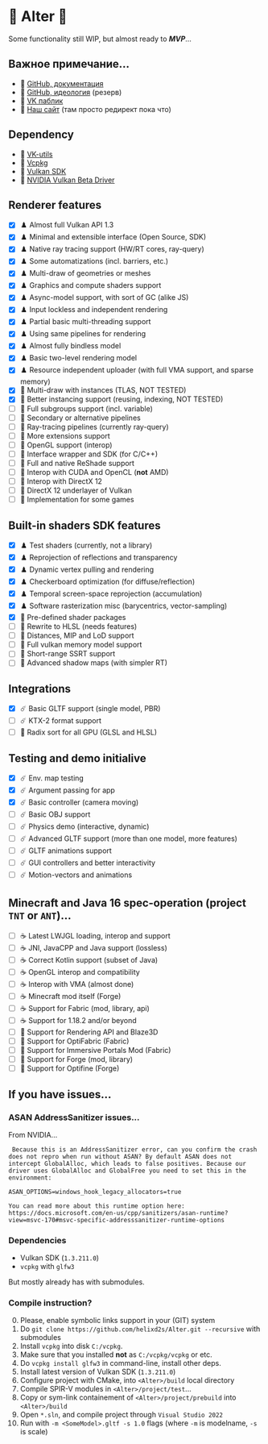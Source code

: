 # 🌋 Alter 🌋

Some functionality still WIP, but almost ready to ***MVP***…

## Важное примечание…

  - 👑 [GitHub, документация](https://github.com/helixd2s/about)
  - 🥀 [GitHub, идеология](https://github.com/helixd2s/core) (резерв)
  - 🥀 [VK паблик](https://vk.com/helixd2s)
  - 🥀 [Наш сайт](http://about.helixd2s.su/) (там просто редирект пока что)

## Dependency

  - 📀 [VK-utils](https://github.com/helixd2s/vk-utils) 
  - 📀 [Vcpkg](https://github.com/microsoft/vcpkg)
  - 📀 [Vulkan SDK](https://vulkan.lunarg.com/)
  - 📀 [NVIDIA Vulkan Beta Driver](https://developer.nvidia.com/vulkan-driver)

## Renderer features

  - [x] ♟️ Almost full Vulkan API 1.3
  - [x] ♟️ Minimal and extensible interface (Open Source, SDK)
  - [x] ♟️ Native ray tracing support (HW/RT cores, ray-query)
  - [x] ♟️ Some automatizations (incl. barriers, etc.)
  - [x] ♟️ Multi-draw of geometries or meshes
  - [x] ♟️ Graphics and compute shaders support
  - [x] ♟️ Async-model support, with sort of GC (alike JS)
  - [x] ♟️ Input lockless and independent rendering
  - [x] ♟️ Partial basic multi-threading support
  - [x] ♟️ Using same pipelines for rendering
  - [x] ♟️ Almost fully bindless model
  - [x] ♟️ Basic two-level rendering model
  - [x] ♟️ Resource independent uploader (with full VMA support, and sparse memory)
  - [x] 🚧 Multi-draw with instances (TLAS, NOT TESTED)
  - [x] 🚧 Better instancing support (reusing, indexing, NOT TESTED)
  - [ ] 🧩 Full subgroups support (incl. variable)
  - [ ] 🧩 Secondary or alternative pipelines
  - [ ] 🧩 Ray-tracing pipelines (currently ray-query)
  - [ ] 🧩 More extensions support
  - [ ] 🧩️ OpenGL support (interop)
  - [ ] 🧩 Interface wrapper and SDK (for C/C++)
  - [ ] 👑 Full and native ReShade support
  - [ ] 👑 Interop with CUDA and OpenCL (**not** AMD)
  - [ ] 👑 Interop with DirectX 12
  - [ ] 👑 DirectX 12 underlayer of Vulkan
  - [ ] 👑️ Implementation for some games

## Built-in shaders SDK features

  - [x] ♟️ Test shaders (currently, not a library)
  - [x] ♟️ Reprojection of reflections and transparency
  - [x] ♟️ Dynamic vertex pulling and rendering
  - [x] ♟️ Checkerboard optimization (for diffuse/reflection)
  - [x] ♟️ Temporal screen-space reprojection (accumulation)
  - [x] ♟️ Software rasterization misc (barycentrics, vector-sampling)
  - [x] 🚧 Pre-defined shader packages
  - [ ] 🧩 Rewrite to HLSL (needs features)
  - [ ] 🧩 Distances, MIP and LoD support
  - [ ] 🧩 Full vulkan memory model support
  - [ ] 🧩 Short-range SSRT support
  - [ ] 🧩 Advanced shadow maps (with simpler RT)

## Integrations

  - [x] ☄️ Basic GLTF support (single model, PBR)
  - [ ] ☄️ KTX-2 format support
  - [ ] 👑 Radix sort for all GPU (GLSL and HLSL)

## Testing and demo initialive 

  - [x] ☄️ Env. map testing
  - [x] ☄️ Argument passing for app
  - [x] ☄️ Basic controller (camera moving)
  - [ ] ☄️ Basic OBJ support
  - [ ] ☄️ Physics demo (interactive, dynamic)
  - [ ] ☄️ Advanced GLTF support (more than one model, more features)
  - [ ] ☄️ GLTF animations support
  - [ ] ☄️ GUI controllers and better interactivity
  - [ ] ☄️ Motion-vectors and animations
  
## Minecraft and Java 16 spec-operation (project `TNT` or `ANT`)…

  - [ ] ☕ Latest LWJGL loading, interop and support
  - [ ] ☕ JNI, JavaCPP and Java support (lossless)
  - [ ] ☕ Correct Kotlin support (subset of Java)
  - [ ] ☕ OpenGL interop and compatibility
  - [ ] ☕ Interop with VMA (almost done)
  - [ ] ☕ Minecraft mod itself (Forge)
  - [ ] ☕ Support for Fabric (mod, library, api)
  - [ ] ☕ Support for 1.18.2 and/or beyond
  - [ ] 👑 Support for Rendering API and Blaze3D
  - [ ] 👑 Support for OptiFabric (Fabric)
  - [ ] 👑 Support for Immersive Portals Mod (Fabric)
  - [ ] 👑 Support for Forge (mod, library)
  - [ ] 👑 Support for Optifine (Forge)

## If you have issues…

### ASAN AddressSanitizer issues…

  From NVIDIA…

  ```
   Because this is an AddressSanitizer error, can you confirm the crash does not repro when run without ASAN? By default ASAN does not intercept GlobalAlloc, which leads to false positives. Because our driver uses GlobalAlloc and GlobalFree you need to set this in the environment:

  ASAN_OPTIONS=windows_hook_legacy_allocators=true

  You can read more about this runtime option here: https://docs.microsoft.com/en-us/cpp/sanitizers/asan-runtime?view=msvc-170#msvc-specific-addresssanitizer-runtime-options
  ```

### Dependencies

  - Vulkan SDK (`1.3.211.0`)
  - `vcpkg` with `glfw3`

  But mostly already has with submodules.

### Compile instruction?

  0. Please, enable symbolic links support in your (GIT) system
  1. Do `git clone https://github.com/helixd2s/Alter.git --recursive` with submodules
  2. Install `vcpkg` into disk `C:/vcpkg`.
  3. Make sure that you installed **not** as `C:/vcpkg/vcpkg` or etc.
  4. Do `vcpkg install glfw3` in command-line, install other deps.
  5. Install latest version of Vulkan SDK (`1.3.211.0`)
  6. Configure project with CMake, into `<Alter>/build` local directory
  7. Compile SPIR-V modules in `<Alter>/project/test`...
  8. Copy or sym-link containement of `<Alter>/project/prebuild` into `<Alter>/build`
  9. Open `*.sln`, and compile project through `Visual Studio 2022`
  10. Run with `-m <SomeModel>.gltf -s 1.0` flags (where `-m` is modelname, `-s` is scale)
